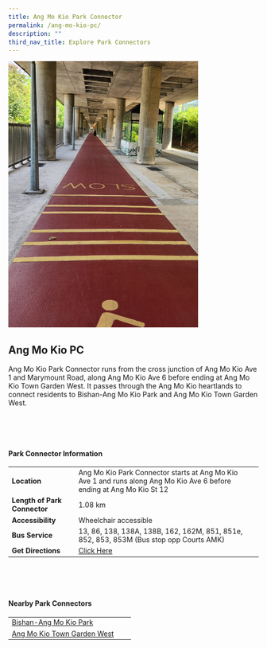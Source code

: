 ```yaml
---
title: Ang Mo Kio Park Connector
permalink: /ang-mo-kio-pc/
description: ""
third_nav_title: Explore Park Connectors
---
```

![](/images/ang%20mo%20kio%20ave%208%20park%20connector.jpg)

## Ang Mo Kio PC

Ang Mo Kio Park Connector runs from the cross junction of Ang Mo Kio Ave 1 and Marymount Road, along Ang Mo Kio Ave 6 before ending at Ang Mo Kio Town Garden West. It passes through the Ang Mo Kio heartlands to connect residents to Bishan-Ang Mo Kio Park and Ang Mo Kio Town Garden West.

<br>
<br>
<br>

#### Park Connector Information
|  |  |  |
| -------- | -------- | -------- |
| **Location** | Ang Mo Kio Park Connector starts at Ang Mo Kio Ave 1 and runs along Ang Mo Kio Ave 6 before ending at Ang Mo Kio St 12 |  |
| **Length of Park Connector** | 1.08 km   |  |
| **Accessibility** | Wheelchair accessible | |
| **Bus Service** | 13, 86, 138, 138A, 138B, 162, 162M, 851, 851e, 852, 853, 853M (Bus stop opp Courts AMK) | |
| **Get Directions** |  [Click Here](https://www.onemap.gov.sg/main/v2/?lat=1.3718537353892077&amp;lng=103.8451446650041) | 

<br>
<br>
<br>	

#### Nearby Park Connectors
|   |  |  |
| -------- | -------- | -------- |
| [Bishan-Ang Mo Kio Park](https://www.nparks.gov.sg/gardens-parks-and-nature/parks-and-nature-reserves/bishan---ang-mo-kio-park) | | |
| [Ang Mo Kio Town Garden West](https://www.nparks.gov.sg/gardens-parks-and-nature/parks-and-nature-reserves/ang-mo-kio-town-garden-west) | | |